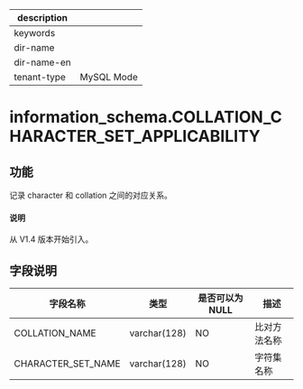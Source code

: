 |description||
|---|---|
|keywords||
|dir-name||
|dir-name-en||
|tenant-type|MySQL Mode|

# information_schema.COLLATION_CHARACTER_SET_APPLICABILITY

## 功能

记录 character 和 collation 之间的对应关系。

<main id="notice" type='explain'>
  <h4>说明</h4>
  <p>从 V1.4 版本开始引入。</p>
</main>

## 字段说明

|      **字段名称**      |    **类型**    | **是否可以为 NULL** | **描述** |
|--------------------|--------------|----------------|--------|
| COLLATION_NAME     | varchar(128) | NO             | 比对方法名称 |
| CHARACTER_SET_NAME | varchar(128) | NO             | 字符集名称  |

